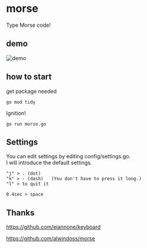 # morse
Type Morse code!

## demo

![demo](https://raw.github.com/wiki/maru44/morse/images/morse1.gif)

## how to start

get package needed

`go mod tidy`

Ignition!

`go run morse.go`

## Settings

You can edit settings by editing config/settings.go.<br/>
I will introduce the default settings.

```
"j" > . (dot)
"k" > - (dash)   (You don't have to press it long.)
"l" > to quit it

0.4sec > space
```

## Thanks

https://github.com/eiannone/keyboard

https://github.com/alwindoss/morse
